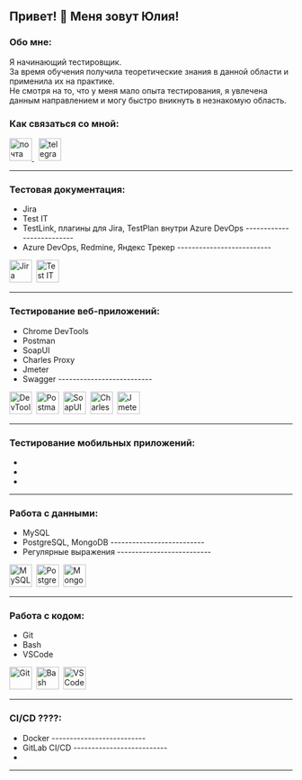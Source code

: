 ## Привет! 👋 Меня зовут Юлия!



### Обо мне:

Я начинающий тестировщик.  
За время обучения получила теоретические знания в данной области и применила их на практике.  
Не смотря на то, что у меня мало опыта тестирования, я увлечена данным направлением и могу быстро вникнуть в незнакомую область.


### Как связаться со мной:  

<a href="mailto:fancy.05@mail.ru" target="_blank">
      <img src="https://play-lh.googleusercontent.com/zn4PWAdBu9YgY-uP1jSzdeje7hJ_HI2siy07vQ4LZsgUQOKU-1Wbza7lIIMYzB201g" width="40" height="40" alt="почта" />
    </a>&nbsp
<a href="https://t.me/YuliyaKondabaeva" target="_blank">
      <img src="https://upload.wikimedia.org/wikipedia/commons/thumb/8/83/Telegram_2019_Logo.svg/120px-Telegram_2019_Logo.svg.png" width="40" height="40" alt="telegram" />
    </a>
 
---

### Тестовая документация:
- Jira
- Test IT
- TestLink, плагины для Jira, TestPlan внутри Azure DevOps --------------------------
- Azure DevOps, Redmine, Яндекс Трекер --------------------------

<div>
  <img src="https://cdn.jsdelivr.net/gh/devicons/devicon/icons/jira/jira-original.svg" title="Jira" alt="Jira" width="40" height="40"/>&nbsp
  <img src="https://docs.testit.software/images/testit_logo_icon_blue.png" title="Test IT" alt="Test IT" width="40" height="40"/>
</div>

---

### Тестирование веб-приложений:
- Chrome DevTools
- Postman
- SoapUI
- Charles Proxy
- Jmeter
- Swagger --------------------------

<div>
  <img src="https://d33wubrfki0l68.cloudfront.net/38b5c953a4667366685d55db55d057c86db1fc54/a0fdc/static/acae6b24d940347661ca901ea07f47c1/chrome-dev-logo-icon.png" title="DevTools" alt="DevTools" width="40" height="40"/>&nbsp
  <img src="https://voyager.postman.com/logo/postman-logo-icon-orange.svg" title="Postman" alt="Postman" width="40" height="40"/>&nbsp
  <img src="https://i0.wp.com/blog.nashtechglobal.com/wp-content/uploads/2024/07/SoapUI%402x-1.webp?fit=872%2C270&ssl=1" title="SoapUI" alt="SoapUI" height="40"/>&nbsp
  <img src="https://cdn.icon-icons.com/icons2/3053/PNG/512/charles_proxy_macos_bigsur_icon_190302.png" title="Charles Proxy" alt="Charles Proxy" width="40" height="40"/>&nbsp
  <img src="https://upload.wikimedia.org/wikipedia/commons/2/22/Apache_JMeter.png" title="Jmeter" alt="Jmeter" height="40"/>
</div>

---

### Тестирование мобильных приложений:
- 
- 
- 

---

### Работа с данными:
- MySQL
- PostgreSQL, MongoDB --------------------------
- Регулярные выражения --------------------------

<div>
  <img src="https://www.mysql.com/common/logos/logo-mysql-170x115.png" title="MySQL" alt="MySQL" height="40"/>&nbsp
  <img src="https://www.postgresql.org/media/img/about/press/elephant64.png" title="PostgreSQL" alt="PostgreSQL" height="40"/>&nbsp
  <img src="https://cdn.jsdelivr.net/gh/devicons/devicon/icons/mongodb/mongodb-original.svg" title="MongoDB" alt="MongoDB" width="40" height="40"/>
</div>

---

### Работа с кодом:
- Git
- Bash
- VSCode

<div>
  <img src="https://cdn.jsdelivr.net/gh/devicons/devicon/icons/git/git-original.svg" title="Git" alt="Git" width="40" height="40"/>&nbsp
  <img src="https://upload.wikimedia.org/wikipedia/commons/thumb/4/4b/Bash_Logo_Colored.svg/1024px-Bash_Logo_Colored.svg.png?20180723054350" title="Bash" alt="Bash" width="40" height="40"/>&nbsp
  <img src="https://cdn.jsdelivr.net/gh/devicons/devicon/icons/vscode/vscode-original.svg" title="VSCode" alt="VSCode" width="40" height="40"/>
  
</div>

---

### CI/CD ????:
- Docker --------------------------
- GitLab CI/CD --------------------------
- 

<div>
  
  
</div>

---
